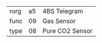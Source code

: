 
|    |   |   |
| -- | - | - |
| rorg | a5 | 4BS Telegram |
| func | 09 | Gas Sensor |
| type | 08 | Pure CO2 Sensor |
